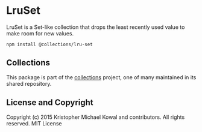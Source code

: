 # LruSet

LruSet is a Set-like collection that drops the least recently used value to
make room for new values.

```
npm install @collections/lru-set
```

## Collections

This package is part of the [collections][] project, one of many maintained in
its shared repository.

[collections]: https://github.com/kriskowal/collections

## License and Copyright

Copyright (c) 2015 Kristopher Michael Kowal and contributors.
All rights reserved.
MIT License


